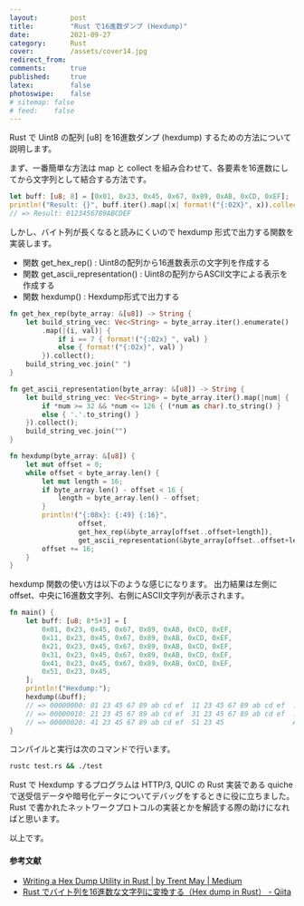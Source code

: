 ```yaml
---
layout:        post
title:         "Rust で16進数ダンプ (Hexdump)"
date:          2021-09-27
category:      Rust
cover:         /assets/cover14.jpg
redirect_from:
comments:      true
published:     true
latex:         false
photoswipe:    false
# sitemap: false
# feed:    false
---
```


Rust で Uint8 の配列 [u8] を16進数ダンプ (hexdump) するための方法について説明します。

まず、一番簡単な方法は map と collect を組み合わせて、各要素を16進数にしてから文字列として結合する方法です。

```rust
let buff: [u8; 8] = [0x01, 0x23, 0x45, 0x67, 0x89, 0xAB, 0xCD, 0xEF];
println!("Result: {}", buff.iter().map(|x| format!("{:02X}", x)).collect::<String>());
// => Result: 0123456789ABCDEF
```

しかし、バイト列が長くなると読みにくいので hexdump 形式で出力する関数を実装します。

- 関数 get_hex_rep() : Uint8の配列から16進数表示の文字列を作成する
- 関数 get_ascii_representation() : Uint8の配列からASCII文字による表示を作成する
- 関数 hexdump() : Hexdump形式で出力する

```rust
fn get_hex_rep(byte_array: &[u8]) -> String {
    let build_string_vec: Vec<String> = byte_array.iter().enumerate()
        .map(|(i, val)| {
            if i == 7 { format!("{:02x} ", val) }
            else { format!("{:02x}", val) }
        }).collect();
    build_string_vec.join(" ")
}

fn get_ascii_representation(byte_array: &[u8]) -> String {
    let build_string_vec: Vec<String> = byte_array.iter().map(|num| {
        if *num >= 32 && *num <= 126 { (*num as char).to_string() }
        else { '.'.to_string() }
    }).collect();
    build_string_vec.join("")
}

fn hexdump(byte_array: &[u8]) {
    let mut offset = 0;
    while offset < byte_array.len() {
        let mut length = 16;
        if byte_array.len() - offset < 16 {
            length = byte_array.len() - offset;
        }
        println!("{:08x}: {:49} {:16}",
                 offset,
                 get_hex_rep(&byte_array[offset..offset+length]),
                 get_ascii_representation(&byte_array[offset..offset+length]));
        offset += 16;
    }
}
```

hexdump 関数の使い方は以下のような感じになります。
出力結果は左側に offset、中央に16進数文字列、右側にASCII文字列が表示されます。

```rust
fn main() {
    let buff: [u8; 8*5+3] = [
        0x01, 0x23, 0x45, 0x67, 0x89, 0xAB, 0xCD, 0xEF,
        0x11, 0x23, 0x45, 0x67, 0x89, 0xAB, 0xCD, 0xEF,
        0x21, 0x23, 0x45, 0x67, 0x89, 0xAB, 0xCD, 0xEF,
        0x31, 0x23, 0x45, 0x67, 0x89, 0xAB, 0xCD, 0xEF,
        0x41, 0x23, 0x45, 0x67, 0x89, 0xAB, 0xCD, 0xEF,
        0x51, 0x23, 0x45,
    ];
    println!("Hexdump:");
    hexdump(&buff);
    // => 00000000: 01 23 45 67 89 ab cd ef  11 23 45 67 89 ab cd ef  .#Eg.....#Eg....
    // => 00000010: 21 23 45 67 89 ab cd ef  31 23 45 67 89 ab cd ef  !#Eg....1#Eg....
    // => 00000020: 41 23 45 67 89 ab cd ef  51 23 45                 A#Eg....Q#E
}
```

コンパイルと実行は次のコマンドで行います。

```bash
rustc test.rs && ./test
```

Rust で Hexdump するプログラムは HTTP/3, QUIC の Rust 実装である quiche で送受信データや暗号化データについてデバッグをするときに役に立ちました。
Rust で書かれたネットワークプロトコルの実装とかを解読する際の助けになればと思います。

以上です。

#### 参考文献

- [Writing a Hex Dump Utility in Rust \| by Trent May \| Medium](https://trentmay.medium.com/writing-a-hex-dump-utility-in-rust-e98b3355e530)
- [Rust でバイト列を16進数な文字列に変換する（Hex dump in Rust） - Qiita](https://qiita.com/benki/items/3a1baf90bbb744bd5b86)

